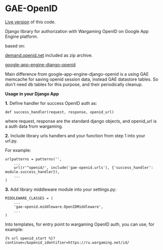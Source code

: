 GAE-OpenID
==========

[Live version](http://openid-gae.appspot.com) of this code.

Django library for authorization with Wargaming OpenID on Google App Engine platform.

based on:

[demand.openid.net](https://code.google.com/p/demand/) included as zip archive.

[google-app-engine-django-openid](https://code.google.com/p/google-app-engine-django-openid/)

Main difference from google-app-engine-django-openid is a using GAE memcache for saving openid session data, instead GAE datastore tables. So don't need db tables for this purpose, and their periodically cleanup.

**Usage in your Django App**

**1.** Define handler for success OpenID auth as:

```
def success_handler(request, response, openid_url)
```

where request, response are the standard django objects, and openid_url is a auth data from wargaming.

**2.** Include library urls handlers and your function from step 1 into your url.py. 

For example:

```
urlpatterns = patterns('',
    ...
    url(r'^openid/', include('gae-openid.urls'), {'success_handler': module.success_handler}),
    ...
)
```

**3.** Add library middleware module into your settings.py:

```
MIDDLEWARE_CLASSES = (
    ...
    'gae-openid.middleware.OpenIDMiddleware',
    ...
)
```

Into templates, for entry point to wargaming OpenID auth, you can use, for example:

```
{% url openid_start %}?continue=/&openid_identifier=https://ru.wargaming.net/id/
```
